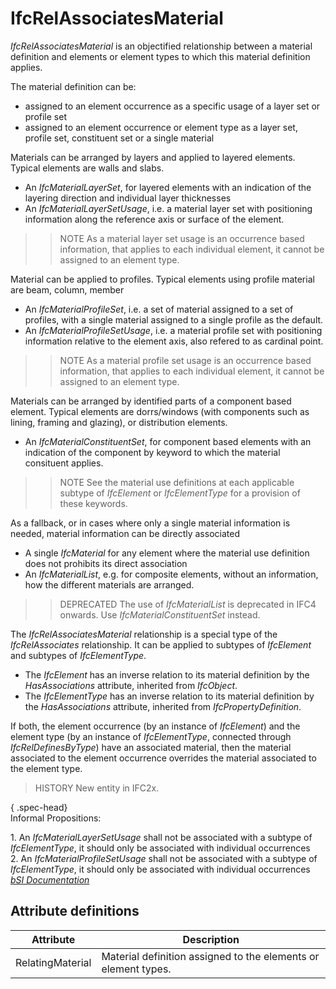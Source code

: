 IfcRelAssociatesMaterial
========================
_IfcRelAssociatesMaterial_ is an objectified relationship between a material
definition and elements or element types to which this material definition
applies.  
  
The material definition can be:  
  
* assigned to an element occurrence as a specific usage of a layer set or profile set  
* assigned to an element occurrence or element type as a layer set, profile set, constituent set or a single material  
  
Materials can be arranged by layers and applied to layered elements. Typical
elements are walls and slabs.  
  
* An _IfcMaterialLayerSet_, for layered elements with an indication of the layering direction and individual layer thicknesses  
* An _IfcMaterialLayerSetUsage_, i.e. a material layer set with positioning information along the reference axis or surface of the element.   
>> NOTE  As a material layer set usage is an occurrence based information,
that applies to each individual element, it cannot be assigned to an element
type.  
  
Material can be applied to profiles. Typical elements using profile material
are beam, column, member  
  
* An _IfcMaterialProfileSet_, i.e. a set of material assigned to a set of profiles, with a single material assigned to a single profile as the default.  
* An _IfcMaterialProfileSetUsage_, i.e. a material profile set with positioning information relative to the element axis, also refered to as cardinal point.   
>> NOTE  As a material profile set usage is an occurrence based information,
that applies to each individual element, it cannot be assigned to an element
type.  
  
Materials can be arranged by identified parts of a component based element.
Typical elements are dorrs/windows (with components such as lining, framing
and glazing), or distribution elements.  
  
* An _IfcMaterialConstituentSet_, for component based elements with an indication of the component by keyword to which the material consituent applies.   
>> NOTE  See the material use definitions at each applicable subtype of
_IfcElement_ or _IfcElementType_ for a provision of these keywords.  
  
As a fallback, or in cases where only a single material information is needed,
material information can be directly associated  
  
* A single _IfcMaterial_ for any element where the material use definition does not prohibits its direct association  
* An _IfcMaterialList_, e.g. for composite elements, without an information, how the different materials are arranged.   
>> DEPRECATED  The use of _IfcMaterialList_ is deprecated in IFC4 onwards. Use
_IfcMaterialConstituentSet_ instead.  
  
The _IfcRelAssociatesMaterial_ relationship is a special type of the
_IfcRelAssociates_ relationship. It can be applied to subtypes of _IfcElement_
and subtypes of _IfcElementType_.  
  
* The _IfcElement_ has an inverse relation to its material definition by the _HasAssociations_ attribute, inherited from _IfcObject_.  
* The _IfcElementType_ has an inverse relation to its material definition by the _HasAssociations_ attribute, inherited from _IfcPropertyDefinition_.  
  
If both, the element occurrence (by an instance of _IfcElement_) and the
element type (by an instance of _IfcElementType_, connected through
_IfcRelDefinesByType_) have an associated material, then the material
associated to the element occurrence overrides the material associated to the
element type.  
  
> HISTORY  New entity in IFC2x.  
  
{ .spec-head}  
Informal Propositions:  
  
1\. An _IfcMaterialLayerSetUsage_ shall not be associated with a subtype of
_IfcElementType_, it should only be associated with individual occurrences  
2\. An _IfcMaterialProfileSetUsage_ shall not be associated with a subtype of
_IfcElementType_, it should only be associated with individual occurrences  
[ _bSI
Documentation_](https://standards.buildingsmart.org/IFC/DEV/IFC4_2/FINAL/HTML/schema/ifcproductextension/lexical/ifcrelassociatesmaterial.htm)


Attribute definitions
---------------------
| Attribute        | Description                                                    |
|------------------|----------------------------------------------------------------|
| RelatingMaterial | Material definition assigned to the elements or element types. |


